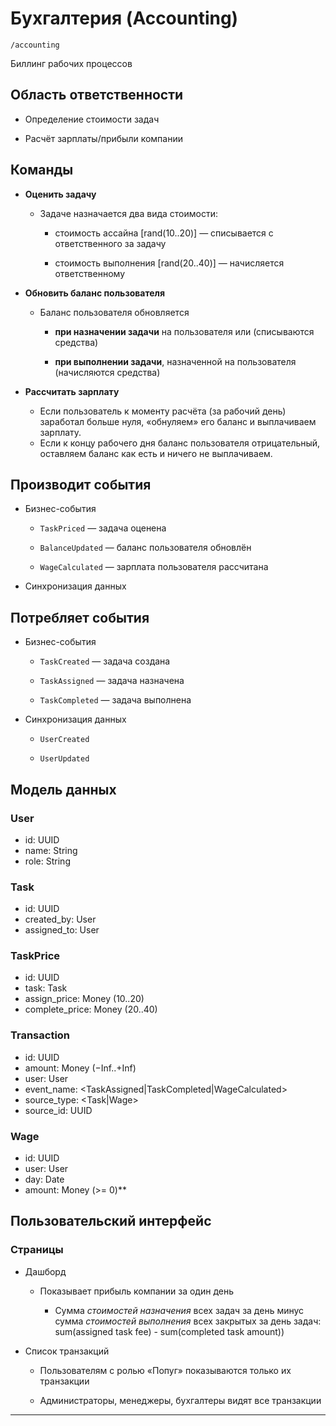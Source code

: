 # Бухгалтерия (Accounting)

`/accounting`

Биллинг рабочих процессов

## Область ответственности

- Определение стоимости задач

- Расчёт зарплаты/прибыли компании

## Команды

- **Оценить задачу**

  - Задаче назначается два вида стоимости:

    - стоимость ассайна \[rand(10..20)] — списывается с ответственного за задачу

    - стоимость выполнения \[rand(20..40)] — начисляется ответственному

- **Обновить баланс пользователя**

  - Баланс пользователя обновляется 

    - **при назначении задачи** на пользователя или (списываются средства) 

    - **при выполнении задачи**, назначенной на пользователя (начисляются средства)

- **Рассчитать зарплату**

  - Если пользователь к моменту расчёта (за рабочий день) заработал больше нуля, «обнуляем» его баланс и выплачиваем зарплату. 
  - Если к концу рабочего дня баланс пользователя отрицательный, оставляем баланс как есть и ничего не выплачиваем.

## Производит события

  - Бизнес-события

    - `TaskPriced` — задача оценена

    - `BalanceUpdated` — баланс пользователя обновлён

    - `WageCalculated` — зарплата пользователя рассчитана

  - Синхронизация данных    

## Потребляет события

  - Бизнес-события

    - `TaskCreated` — задача создана

    - `TaskAssigned` — задача назначена

    - `TaskCompleted` — задача выполнена

  - Синхронизация данных

    - `UserCreated`

    - `UserUpdated`

## Модель данных

### User

* id: UUID
* name: String
* role: String

### Task 

* id: UUID
* created\_by: User
* assigned\_to: User

### TaskPrice

* id: UUID
* task: Task
* assign\_price: Money (10..20)
* complete\_price: Money (20..40)

### Transaction

* id: UUID
* amount: Money (−Inf..+Inf)
* user: User
* event_name: \<TaskAssigned|TaskCompleted|WageCalculated>
* source_type: \<Task|Wage>
* source_id: UUID


### Wage

* id: UUID
* user: User
* day: Date
* amount: Money (>= 0)**

## Пользовательский интерфейс

### Страницы

- Дашборд

  - Показывает прибыль компании за один день

    - Сумма _стоимостей назначения_ всех задач за день минус сумма _стоимостей выполнения_ всех закрытых за день задач: \
      sum(assigned task fee) - sum(completed task amount))

- Список транзакций

  - Пользователям с ролью «Попуг» показываются только их транзакции

  - Администраторы, менеджеры, бухгалтеры видят все транзакции

--------------------------------------------------------------
